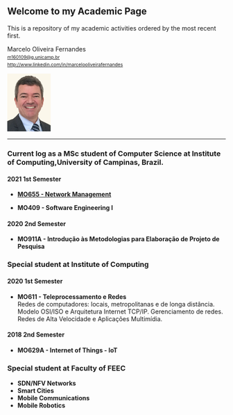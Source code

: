## Welcome to my Academic Page

This is a repository of my academic activities ordered by the most recent first.  


Marcelo Oliveira Fernandes  
<span style="font-size:8pt">m160109@g.unicamp.br  
http://www.linkedin.com/in/marcelooliveirafernandes  </span>

<img src="https://github.com/marceloofernandes/academic/blob/4c77d3615d4fba640951bd354622bae34c14c73c/pictures/IMG_7343%20copy_.jpg" width="100">

---

### Current log as a MSc student of Computer Science at Institute of Computing,University of Campinas, Brazil.  

#### 2021 1st Semester

- **[MO655 - Network Management](MO655-NetworkManagement.md)**

- **MO409 - Software Engineering I**

#### 2020 2nd Semester

- **MO911A - Introdução às Metodologias para Elaboração de Projeto de Pesquisa**


### Special student at Institute of Computing

#### 2020 1st Semester

- **MO611 - Teleprocessamento e Redes**  
Redes de computadores: locais, metropolitanas e de longa distância. Modelo OSI/ISO e Arquitetura Internet TCP/IP. Gerenciamento de redes. Redes de Alta Velocidade e Aplicações Multimídia.

#### 2018 2nd Semester

- **MO629A - Internet of Things - IoT**


### Special student at Faculty of FEEC

- **SDN/NFV Networks**
- **Smart Cities**
- **Mobile Communications**
- **Mobile Robotics**
